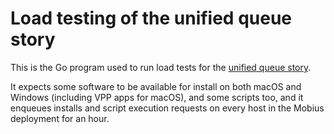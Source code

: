 # Load testing of the unified queue story

This is the Go program used to run load tests for the [unified queue story](https://github.com/notawar/mobius/issues/22866).

It expects some software to be available for install on both macOS and Windows (including VPP apps for macOS), and some scripts too, and it enqueues installs and script execution requests on every host in the Mobius deployment for an hour.
